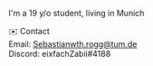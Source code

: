 I'm a 19 y/o student, living in Munich 

✉️ Contact  
Email: Sebastianwth.rogg@tum.de  
Discord: eixfachZabii#4188

